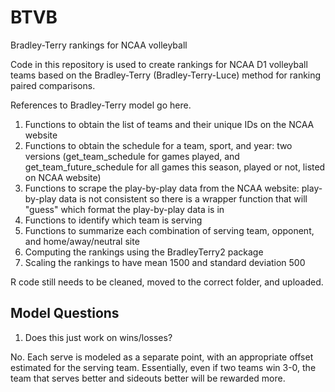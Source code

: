 # BTVB
Bradley-Terry rankings for NCAA volleyball

Code in this repository is used to create rankings for NCAA D1 volleyball teams based on the Bradley-Terry (Bradley-Terry-Luce) method for ranking paired comparisons.

References to Bradley-Terry model go here.

1. Functions to obtain the list of teams and their unique IDs on the NCAA website
2. Functions to obtain the schedule for a team, sport, and year: two versions (get_team_schedule for games played, and get_team_future_schedule for all games this season, played or not, listed on NCAA website)
3. Functions to scrape the play-by-play data from the NCAA website: play-by-play data is not consistent so there is a wrapper function that will "guess" which format the play-by-play data is in
4. Functions to identify which team is serving
5. Functions to summarize each combination of serving team, opponent, and home/away/neutral site
6. Computing the rankings using the BradleyTerry2 package
7. Scaling the rankings to have mean 1500 and standard deviation 500

R code still needs to be cleaned, moved to the correct folder, and uploaded.

## Model Questions

1. Does this just work on wins/losses?

No. Each serve is modeled as a separate point, with an appropriate offset estimated for the serving team. Essentially, even if two teams win 3-0, the team that serves better and sideouts better will be rewarded more.
